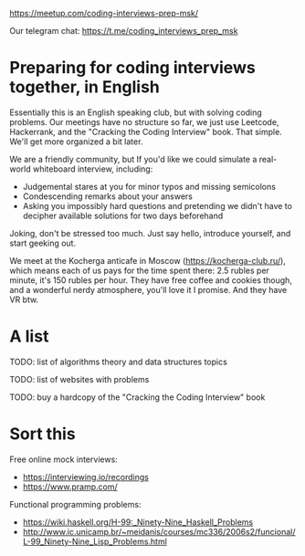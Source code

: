 https://meetup.com/coding-interviews-prep-msk/

Our telegram chat: https://t.me/coding_interviews_prep_msk

# Preparing for coding interviews together, in English

Essentially this is an English speaking club, but with solving coding problems. Our meetings have no structure so far, we just use Leetcode, Hackerrank, and the "Cracking the Coding Interview" book. That simple. We'll get more organized a bit later.

We are a friendly community, but If you'd like we could simulate a real-world whiteboard interview, including:

- Judgemental stares at you for minor typos and missing semicolons
- Condescending remarks about your answers
- Asking you impossibly hard questions and pretending we didn't have to decipher available solutions for two days beforehand

Joking, don't be stressed too much. Just say hello, introduce yourself, and start geeking out.

We meet at the Kocherga anticafe in Moscow (https://kocherga-club.ru/), which means each of us pays for the time spent there: 2.5 rubles per minute, it's 150 rubles per hour. They have free coffee and cookies though, and a wonderful nerdy atmosphere, you'll love it I promise. And they have VR btw.


# A list

TODO: list of algorithms theory and data structures topics

TODO: list of websites with problems

TODO: buy a hardcopy of the "Cracking the Coding Interview" book

# Sort this

Free online mock interviews:

- https://interviewing.io/recordings
- https://www.pramp.com/

Functional programming problems:

- https://wiki.haskell.org/H-99:_Ninety-Nine_Haskell_Problems
- http://www.ic.unicamp.br/~meidanis/courses/mc336/2006s2/funcional/L-99_Ninety-Nine_Lisp_Problems.html
